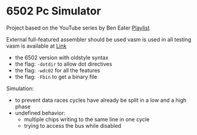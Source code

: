 # 6502 Pc Simulator

Project based on the YouTube series by Ben Eater [Playlist](https://www.youtube.com/playlist?list=PLowKtXNTBypFbtuVMUVXNR0z1mu7dp7eH)

External full-featured assembler should be used
vasm is used in all testing vasm is available at [Link](http://www.compilers.de/vasm.html)

- the 6502 version with oldstyle syntax
- the flag: `-dotdir` to allow dot directives
- the flag: `-wdc02` for all the features
- the flag: `-Fbin` to get a binary file

Simulation:

- to prevent data races cycles have already be split in a low and a high phase
- undefined behavior:
  - multiple chips writing to the same line in one cycle
  - trying to access the bus while disabled
